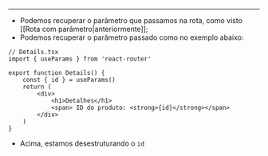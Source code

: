 ___
- Podemos recuperar o parâmetro que passamos na rota, como visto [[Rota com parâmetro|anteriormente]];
- Podemos recuperar o parâmetro passado como no exemplo abaixo:
```tsx
// Details.tsx
import { useParams } from 'react-router'

export function Details() {
	const { id } = useParams()
	return (
		<div>
			<h1>Detalhes</h1>
			<span> ID do produto: <strong>{id}</strong></span>
		</div>
	)
}
```
- Acima, estamos desestruturando o `id`